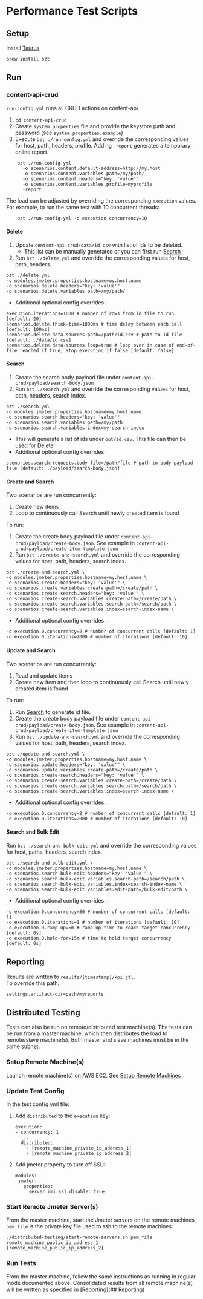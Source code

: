 
# Performance Test Scripts

## Setup 

Install [Taurus](https://gettaurus.org/docs/Installation/)
    
    brew install bzt

## Run

### content-api-crud

`run-config.yml` runs all CRUD actions on content-api.
1. `cd content-api-crud`
2. Create `system.properties` file and provide the keystore path and password (see `system.properties.example`)
3. Execute `bzt ./run-config.yml` and override the corresponding values for host, path, headers, profile. 
Adding `-report` generates a temporary online report.  
```
    bzt ./run-config.yml 
      -o scenarios.content.default-address=http://my.host
      -o scenarios.content.variables.path=/my/path/
      -o scenarios.content.headers="key: 'value'"
      -o scenarios.content.variables.profile=myprofile
      -report
```

The load can be adjusted by overriding the corresponding `execution` values. 
For example, to run the same test with 10 concurrent threads:
```
    bzt ./run-config.yml -o execution.concurrency=10
```

#### Delete

1. Update `content-api-crud/data/id.csv` with list of ids to be deleted. 
    * This list can be manually generated or you can first run [Search](#search)
1. Run `bzt ./delete.yml` and override the corresponding values for host, path, headers.
```
bzt ./delete.yml
-o modules.jmeter.properties.hostname=my.host.name
-o scenarios.delete.headers="key: 'value'"
-o scenarios.delete.variables.path=/my/path/
```
* Additional optional config overrides: 
```
execution.iterations=1000 # number of rows from id file to run [default: 20]
scenarios.delete.think-time=1000ms # time delay between each call [default: 100ms]
scenarios.delete.data-sources.path=/path/id.csv # path to id file [default: ./data/id.csv]
scenarios.delete.data-sources.loop=true # loop over in case of end-of-file reached if true, stop executing if false [default: false]
```

#### Search

1. Create the search body payload file under `content-api-crud/payload/search-body.json`
1. Run `bzt ./search.yml` and override the corresponding values for host, path, headers, search index.
```
bzt ./search.yml 
-o modules.jmeter.properties.hostname=my.host.name
-o scenarios.search.headers="key: 'value'"
-o scenarios.search.variables.path=/my/path
-o scenarios.search.variables.index=my-search-index
```
* This will generate a list of ids under `out/id.csv`. This file can then be used for [Delete](#delete)
* Additional optional config overrides: 
```
scenarios.search.requests.body-file=/path/file # path to body payload file [default: ./payload/search-body.json]
```

#### Create and Search

Two scenarios are run concurrently:
1. Create new items
2. Loop to continuously call Search until newly created item is found

To run: 
1. Create the create body payload file under `content-api-crud/payload/create-body.json`. 
See example in `content-api-crud/payload/create-item-template.json`
1. Run `bzt ./create-and-search.yml` and override the corresponding values for host, path, headers, search index.
```
bzt ./create-and-search.yml \
-o modules.jmeter.properties.hostname=my.host.name \
-o scenarios.create.headers="key: 'value'" \
-o scenarios.create.variables.create-path=/create/path \
-o scenarios.create-search.headers="key: 'value'" \
-o scenarios.create-search.variables.create-path=/create/path \
-o scenarios.create-search.variables.search-path=/search/path \
-o scenarios.create-search.variables.index=search-index-name \
```

* Additional optional config overrides: :
```
-o execution.0.concurrency=2 # number of concurrent calls [default: 1]
-o execution.0.iterations=2000 # number of iterations [default: 10]
```

#### Update and Search

Two scenarios are run concurrently:
1. Read and update items
2. Create new item and then loop to continuously call Search until newly created item is found

To run: 
1. Run [Search](#search) to generate id file. 
1. Create the create body payload file under `content-api-crud/payload/create-body.json`. 
See example in `content-api-crud/payload/create-item-template.json`
1. Run `bzt ./update-and-search.yml` and override the corresponding values for host, path, headers, search index.
```
bzt ./update-and-search.yml \
-o modules.jmeter.properties.hostname=my.host.name \
-o scenarios.update.headers="key: 'value'" \
-o scenarios.update.variables.create-path=/create/path \
-o scenarios.create-search.headers="key: 'value'" \
-o scenarios.create-search.variables.create-path=/create/path \
-o scenarios.create-search.variables.search-path=/search/path \
-o scenarios.create-search.variables.index=search-index-name \
```

* Additional optional config overrides: :
```
-o execution.0.concurrency=2 # number of concurrent calls [default: 1]
-o execution.0.iterations=2000 # number of iterations [default: 10]
```

#### Search and Bulk Edit

Run `bzt ./search-and-bulk-edit.yml` and override the corresponding values for host, paths, headers, search index.

```
bzt ./search-and-bulk-edit.yml \
-o modules.jmeter.properties.hostname=my.host.name \
-o scenarios.search-bulk-edit.headers="key: 'value'" \
-o scenarios.search-bulk-edit.variables.search-path=/search/path \
-o scenarios.search-bulk-edit.variables.index=search-index-name \
-o scenarios.search-bulk-edit.variables.edit-path=/bulk-edit/path \
```

* Additional optional config overrides: :
```
-o execution.0.concurrency=50 # number of concurrent calls [default: 1]
-o execution.0.iterations=1 # number of iterations [default: 10]
-o execution.0.ramp-up=5m # ramp-up time to reach target concurrency  [default: 0s]
-o execution.0.hold-for=15m # time to hold target concurrency [default: 0s]
```

## Reporting

Results are written to `results/[timestamp]/kpi.jtl`.  
To override this path:
```
settings.artifact-dir=path/myreports
```
## Distributed Testing
Tests can also be run on remote/distributed test machine(s).
The tests can be run from a master machine, which then distributes the load
to remote/slave machine(s). Both master and slave machines must be in the same subnet.

### Setup Remote Machine(s)

Launch remote machine(s) on AWS EC2. See [Setup Remote Machines](https://wiki.cac.washington.edu/display/EBS/Performance+Testing)

### Update Test Config
In the test config yml file:
1. Add `distributed` to the `execution` key:
    ```
    execution:
    - concurrency: 1
      ...
      distributed:
        - [remote_machine_private_ip_address_1]
        - [remote_machine_private_ip_address_2]
    ```
1. Add jmeter property to turn off SSL: 
    ```
   modules:
     jmeter:
       properties:
         server.rmi.ssl.disable: true
    ``` 
### Start Remote Jmeter Server(s)
From the master machine, start the Jmeter servers on the remote machines, 
`pem_file` is the private key file used to ssh to the remote machines:
```
./distributed-testing/start-remote-servers.sh pem_file remote_machine_public_ip_address_1 [remote_machine_public_ip_address_2]
```
### Run Tests
From the master machine, follow the same instructions as running in regular mode documented above.
Consolidated results from all remote machine(s) will be written as specified in [Reporting](## Reporting)